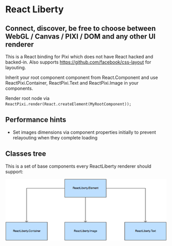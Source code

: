 React Liberty
=============

Connect, discover, be free to choose between WebGL / Canvas / PIXI / DOM and any other UI renderer
---------------------------------------------------------------------------------

This is a React binding for Pixi which does not have React hacked and backed-in. Also supports https://github.com/facebook/css-layout for layouting.

Inherit your root component component from React.Component and use ReactPixi.Container, ReactPixi.Text and ReactPixi.Image in your components.

Render root node via `ReactPixi.render(React.createElement(MyRootComponent));`

Performance hints
-----------------
- Set images dimensions via component properties initially to prevent relayouting when they complete loading

Classes tree
------------

This is a set of base components every ReactLiberty renderer should support:

![ReactLiberty classes tree](https://raw.githubusercontent.com/LibertyGlobal/ReactLiberty/master/figures/inhertitance-scheme.png?token=AAxer4RGVCjtZHBtM6Xl2ni4Rq5jE1sRks5WTzRJwA%3D%3D)